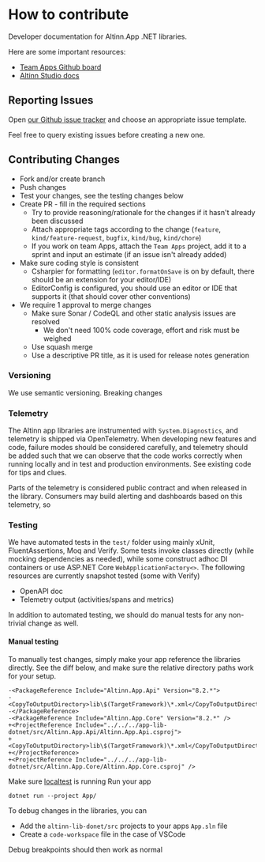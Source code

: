 # How to contribute

Developer documentation for Altinn.App .NET libraries.

Here are some important resources:

  * [Team Apps Github board](https://github.com/orgs/Altinn/projects/39/views/2)
  * [Altinn Studio docs](https://docs.altinn.studio/)

## Reporting Issues

Open [our Github issue tracker](https://github.com/Altinn/app-lib-dotnet/issues/new/choose)
and choose an appropriate issue template.

Feel free to query existing issues before creating a new one.

## Contributing Changes

* Fork and/or create branch
* Push changes
* Test your changes, see the testing changes below
* Create PR - fill in the required sections
  * Try to provide reasoning/rationale for the changes if it hasn't already been discussed
  * Attach appropriate tags according to the change (`feature`, `kind/feature-request`, `bugfix`, `kind/bug`, `kind/chore`)
  * If you work on team Apps, attach the `Team Apps` project, add it to a sprint and input an estimate (if an issue isn't already added)
* Make sure coding style is consistent
  * Csharpier for formatting (`editor.formatOnSave` is on by default, there should be an extension for your editor/IDE)
  * EditorConfig is configured, you should use an editor or IDE that supports it (that should cover other conventions)
* We require 1 approval to merge changes
  * Make sure Sonar / CodeQL and other static analysis issues are resolved
    * We don't need 100% code coverage, effort and risk must be weighed
  * Use squash merge
  * Use a descriptive PR title, as it is used for release notes generation

### Versioning

We use semantic versioning. Breaking changes

### Telemetry

The Altinn app libraries are instrumented with `System.Diagnostics`, and telemetry is shipped via OpenTelemetry.
When developing new features and code, failure modes should be considered carefully, and telemetry should be added
such that we can observe that the code works correctly when running locally and in test and production environments.
See existing code for tips and clues.

Parts of the telemetry is considered public contract and when released in the library.
Consumers may build alerting and dashboards based on this telemetry, so

### Testing

We have automated tests in the `test/` folder using mainly xUnit, FluentAssertions, Moq and Verify.
Some tests invoke classes directly (while mocking dependencies as needed),
while some construct adhoc DI containers or use ASP.NET Core `WebApplicationFactory<>`.
The following resources are currently snapshot tested (some with Verify)

* OpenAPI doc
* Telemetry output (activities/spans and metrics)

In addition to automated testing, we should do manual tests for any non-trivial change as well.

#### Manual testing

To manually test changes, simply make your app reference the libraries directly. See the diff below,
and make sure the relative directory paths work for your setup.

```csproj
-<PackageReference Include="Altinn.App.Api" Version="8.2.*">
-    <CopyToOutputDirectory>lib\$(TargetFramework)\*.xml</CopyToOutputDirectory>
-</PackageReference>
-<PackageReference Include="Altinn.App.Core" Version="8.2.*" />
+<ProjectReference Include="../../../app-lib-dotnet/src/Altinn.App.Api/Altinn.App.Api.csproj">
+    <CopyToOutputDirectory>lib\$(TargetFramework)\*.xml</CopyToOutputDirectory>
+</ProjectReference>
+<ProjectReference Include="../../../app-lib-dotnet/src/Altinn.App.Core/Altinn.App.Core.csproj" />
```

Make sure [localtest](https://github.com/Altinn/app-localtest) is running
Run your app

```shell
dotnet run --project App/
```

To debug changes in the libraries, you can

* Add the `altinn-lib-donet/src` projects to your apps `App.sln` file
* Create a `code-workspace` file in the case of VSCode

Debug breakpoints should then work as normal
